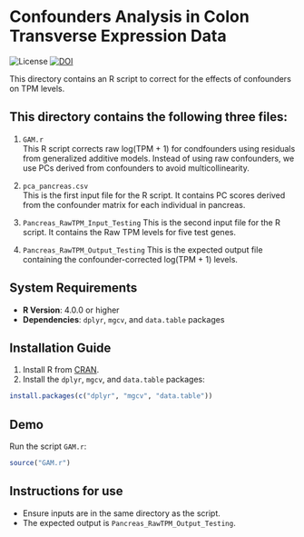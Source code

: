 # Confounders Analysis in Colon Transverse Expression Data

![License](https://img.shields.io/badge/License-Apache%202.0-blue.svg)
[![DOI](https://img.shields.io/badge/DOI-10.1101%2F2024.08.24.609537-blue)](https://doi.org/10.1101/2024.08.24.609537)

This directory contains an R script to correct for the effects of confounders on TPM levels.

## This directory contains the following three files:

1) `GAM.r`  
 This R script corrects raw log(TPM + 1) for condfounders using residuals from generalized additive models. Instead of using raw confounders, we use PCs derived from confounders to avoid multicollinearity.

2) `pca_pancreas.csv`  
 This is the first input file for the R script. It contains PC scores derived from the confounder matrix for each individual in pancreas.

3) `Pancreas_RawTPM_Input_Testing`
   This is the second input file for the R script. It contains the Raw TPM levels for five test genes.

4) `Pancreas_RawTPM_Output_Testing`
   This is the expected output file containing the confounder-corrected log(TPM + 1) levels.


## System Requirements

- **R Version**: 4.0.0 or higher
- **Dependencies**: `dplyr`, `mgcv`, and `data.table` packages 

## Installation Guide

1. Install R from [CRAN](https://cran.r-project.org/).
2.  Install the `dplyr`, `mgcv`, and `data.table` packages:
   ```r
   install.packages(c("dplyr", "mgcv", "data.table"))
```
## Demo
 Run the script `GAM.r`:
   ```r
   source("GAM.r")
```
## Instructions for use
- Ensure inputs are in the same directory as the script.
- The expected output is `Pancreas_RawTPM_Output_Testing`.

